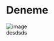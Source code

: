 # Deneme
![image](https://user-images.githubusercontent.com/63423939/160280962-46cebefe-2286-4dfd-8ede-b6f7f0fd0b63.png)
<br>
dcsdsds
